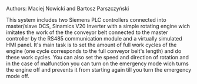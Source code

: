 Authors: Maciej Nowicki and Bartosz Parszczyński

This system includes two Siemens PLC controllers connected into master/slave DCS, Sinamics V20 Inverter with a simple rotating engine wich imitates the work of the the conveyor belt connected to the master controller by the RS485 communication module
and a virtually simulated HMI panel.
It's main task is to set the amount of full work cycles of the engine (one cycle corresponds to the full conveyor belt's length) and do these work cycles. You can also set the speed and direction of rotation and in the case of malfunction you can
turn on the emergency mode wich turns the engine off and prevents it from starting again till you turn the emergency mode off.
